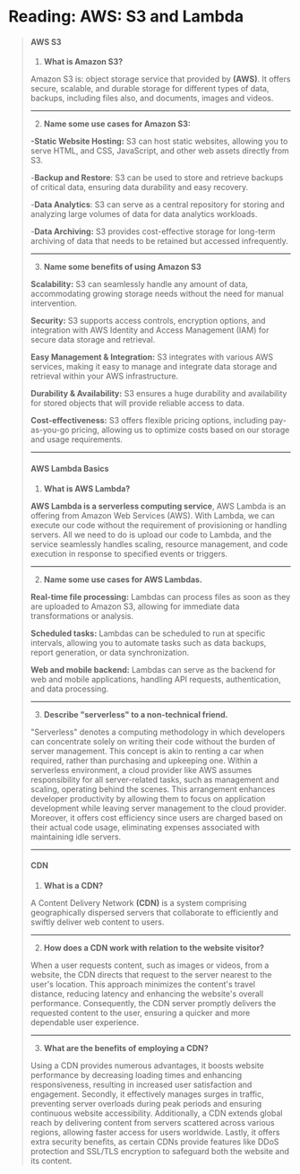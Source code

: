 # Reading: AWS: S3 and Lambda

>#### AWS S3
>1. **What is Amazon S3?**
>
>Amazon S3 is: object storage service that provided by **(AWS)**. It offers secure, scalable, and durable storage for different types of data, backups, including files also, and documents, images and videos.
>
>---
>2. **Name some use cases for Amazon S3:**
>
>**-Static Website Hosting:** S3 can host static websites, allowing you to serve HTML, and CSS, JavaScript, and other web assets directly from S3.
>
>-**Backup and Restore**: S3 can be used to store and retrieve backups of critical data, ensuring data durability and easy recovery.
>
>-**Data Analytics**: S3 can serve as a central repository for storing and analyzing large volumes of data for data analytics workloads.
>
>-**Data Archiving:** S3 provides cost-effective storage for long-term archiving of data that needs to be retained but accessed infrequently.
>
>---
>3. **Name some benefits of using Amazon S3**
>
>**Scalability:** S3 can seamlessly handle any amount of data, accommodating growing storage needs without the need for manual intervention.
>
>**Security:** S3 supports access controls, encryption options, and integration with AWS Identity and Access Management (IAM) for secure data storage and retrieval.
>
>**Easy Management & Integration:** S3 integrates with various AWS services, making it easy to manage and integrate data storage and retrieval within your AWS infrastructure.
>
>**Durability & Availability:** S3 ensures a huge durability and  availability for stored objects that will provide reliable access to data.
>
>**Cost-effectiveness:** S3 offers flexible pricing options, including pay-as-you-go pricing, allowing us to optimize costs based on our storage and usage requirements.
>
>---
>#### AWS Lambda Basics
>1. **What is AWS Lambda?**
>
>**AWS Lambda is a serverless computing service**, AWS Lambda is an offering from Amazon Web Services (AWS). With Lambda, we can execute our code without the requirement of provisioning or handling servers. All we need to do is upload our code to Lambda, and the service seamlessly handles scaling, resource management, and code execution in response to specified events or triggers.
>
>---
>2. **Name some use cases for AWS Lambdas.**
>
>**Real-time file processing:** Lambdas can process files as soon as they are uploaded to Amazon S3, allowing for immediate data transformations or analysis.
>
>**Scheduled tasks:** Lambdas can be scheduled to run at specific intervals, allowing you to automate tasks such as data backups, report generation, or data synchronization.
>
>**Web and mobile backend:** Lambdas can serve as the backend for web and mobile applications, handling API requests, authentication, and data processing.
>
>---
>3. **Describe "serverless" to a non-technical friend.**
>
>"Serverless" denotes a computing methodology in which developers can concentrate solely on writing their code without the burden of server management. This concept is akin to renting a car when required, rather than purchasing and upkeeping one. Within a serverless environment, a cloud provider like AWS assumes responsibility for all server-related tasks, such as management and scaling, operating behind the scenes. This arrangement enhances developer productivity by allowing them to focus on application development while leaving server management to the cloud provider. Moreover, it offers cost efficiency since users are charged based on their actual code usage, eliminating expenses associated with maintaining idle servers.
>
>---
>#### CDN
>1. **What is a CDN?**
>
>A Content Delivery Network **(CDN)** is a system comprising geographically dispersed servers that collaborate to efficiently and swiftly deliver web content to users.
>
>---
>2. **How does a CDN work with relation to the website visitor?**
>
>When a user requests content, such as images or videos, from a website, the CDN directs that request to the server nearest to the user's location. This approach minimizes the content's travel distance, reducing latency and enhancing the website's overall performance. Consequently, the CDN server promptly delivers the requested content to the user, ensuring a quicker and more dependable user experience.
>
>---
>3. **What are the benefits of employing a CDN?**
>
>Using a CDN provides numerous advantages, it boosts website performance by decreasing loading times and enhancing responsiveness, resulting in increased user satisfaction and engagement. Secondly, it effectively manages surges in traffic, preventing server overloads during peak periods and ensuring continuous website accessibility. Additionally, a CDN extends global reach by delivering content from servers scattered across various regions, allowing faster access for users worldwide. Lastly, it offers extra security benefits, as certain CDNs provide features like DDoS protection and SSL/TLS encryption to safeguard both the website and its content.
>
>

